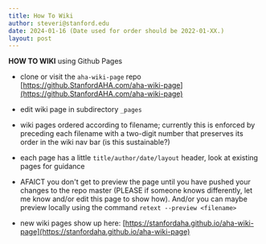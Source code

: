 ```yaml
---
title: How To Wiki
author: steveri@stanford.edu
date: 2024-01-16 (Date used for order should be 2022-01-XX.)
layout: post
---
```


<b>HOW TO WIKI</b> using Github Pages

* clone or visit the `aha-wiki-page` repo
  [https://github.StanfordAHA.com/aha-wiki-page](https://github.StanfordAHA.com/aha-wiki-page)


* edit wiki page in subdirectory `_pages`

* wiki pages ordered according to filename; currently this is
  enforced by preceding each filename with a two-digit number that
  preserves its order in the wiki nav bar (is this sustainable?)

* each page has a little `title/author/date/layout` header, look at
  existing pages for guidance

* AFAICT you don't get to preview the page until you have pushed your
  changes to the repo master (PLEASE if someone knows differently, let
  me know and/or edit this page to show how). And/or you can maybe
  preview locally using the command `retext --preview <filename>`

* new wiki pages show up here:
  [https://stanfordaha.github.io/aha-wiki-page](https://stanfordaha.github.io/aha-wiki-page)
